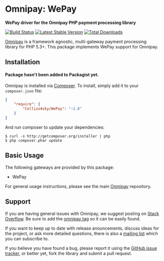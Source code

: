 # Omnipay: WePay

**WePay driver for the Omnipay PHP payment processing library**

[![Build Status](https://travis-ci.org/Collizo4sky/omnipay-wepay.png?branch=master)](https://travis-ci.org/Collizo4sky/omnipay-wepay)
[![Latest Stable Version](https://poser.pugx.org/collizo4sky/omnipay-wepay/version.png)](https://packagist.org/packages/collizo4sky/omnipay-wepay)
[![Total Downloads](https://poser.pugx.org/collizo4sky/omnipay-wepay/d/total.png)](https://packagist.org/packages/collizo4sky/omnipay-wepay)

[Omnipay](https://github.com/thephpleague/omnipay) is a framework agnostic, multi-gateway payment
processing library for PHP 5.3+. This package implements WePay support for Omnipay.

## Installation

#### Package hasn't been added to Packagist yet.

Omnipay is installed via [Composer](http://getcomposer.org/). To install, simply add it
to your `composer.json` file:

```json
{
    "require": {
        "Collizo4sky/WePay": "~2.0"
    }
}
```

And run composer to update your dependencies:

    $ curl -s http://getcomposer.org/installer | php
    $ php composer.phar update

## Basic Usage

The following gateways are provided by this package:

* WePay

For general usage instructions, please see the main [Omnipay](https://github.com/thephpleague/omnipay)
repository.

## Support

If you are having general issues with Omnipay, we suggest posting on
[Stack Overflow](http://stackoverflow.com/). Be sure to add the
[omnipay tag](http://stackoverflow.com/questions/tagged/omnipay) so it can be easily found.

If you want to keep up to date with release anouncements, discuss ideas for the project,
or ask more detailed questions, there is also a [mailing list](https://groups.google.com/forum/#!forum/omnipay) which
you can subscribe to.

If you believe you have found a bug, please report it using the [GitHub issue tracker](https://github.com/Collizo4sky/omnipay-wepay/issues),
or better yet, fork the library and submit a pull request.
